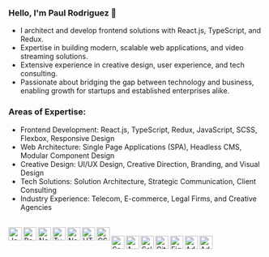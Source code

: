 ### Hello, I'm Paul Rodriguez 👋
- I architect and develop frontend solutions with React.js, TypeScript, and Redux.
- Expertise in building modern, scalable web applications, and video streaming solutions.
- Extensive experience in creative design, user experience, and tech consulting.
- Passionate about bridging the gap between technology and business, enabling growth for startups and established enterprises alike.

### Areas of Expertise:<br/>
- Frontend Development: React.js, TypeScript, Redux, JavaScript, SCSS, Flexbox, Responsive Design
- Web Architecture: Single Page Applications (SPA), Headless CMS, Modular Component Design
- Creative Design: UI/UX Design, Creative Direction, Branding, and Visual Design
- Tech Solutions: Solution Architecture, Strategic Communication, Client Consulting
- Industry Experience: Telecom, E-commerce, Legal Firms, and Creative Agencies
<br/>
<img align="left" alt="JavaScript" width="26px" src="https://files.prodriguez.dev/icons/github/prodriguez-javascript.svg" />
<img align="left" alt="ReactJS" width="26px" src="https://files.prodriguez.dev/icons/github/prodriguez-react.svg" />
<img align="left" alt="NextJS" width="26px" src="https://files.prodriguez.dev/icons/github/prodriguez-next-js.svg" />
<img align="left" alt="TypeScript" width="26px" src="https://files.prodriguez.dev/icons/github/prodriguez-typescript.svg" />
<img align="left" alt="Node.js" width="26px" src="https://files.prodriguez.dev/icons/github/prodriguez-node-js.svg" />
<img align="left" alt="HTML5" width="26px" src="https://files.prodriguez.dev/icons/github/prodriguez-html5.svg" />
<img align="left" alt="CSS3" width="26px" src="https://files.prodriguez.dev/icons/github/prodriguez-css3.svg" />
<br/>
<img align="left" alt="Sass" width="26px" src="https://files.prodriguez.dev/icons/github/prodriguez-sass.svg" />
<img align="left" alt="AWS" width="26px" src="https://files.prodriguez.dev/icons/github/prodriguez-aws.svg" />
<img align="left" alt="Salesforce" width="26px" src="https://files.prodriguez.dev/icons/github/prodriguez-salesforce.svg" />
<img align="left" alt="GitHub" width="26px" src="https://files.prodriguez.dev/icons/github/prodriguez-github.svg" />
<img align="left" alt="Figma" width="26px" src="https://files.prodriguez.dev/icons/github/prodriguez-figma.svg" />
<img align="left" alt="Adobe Photoshop" width="26px" src="https://files.prodriguez.dev/icons/github/prodriguez-adobe-photoshop.svg" />
<img align="left" alt="Adobe Illustrator" width="26px" src="https://files.prodriguez.dev/icons/github/prodriguez-adobe-illustrator.svg" />
